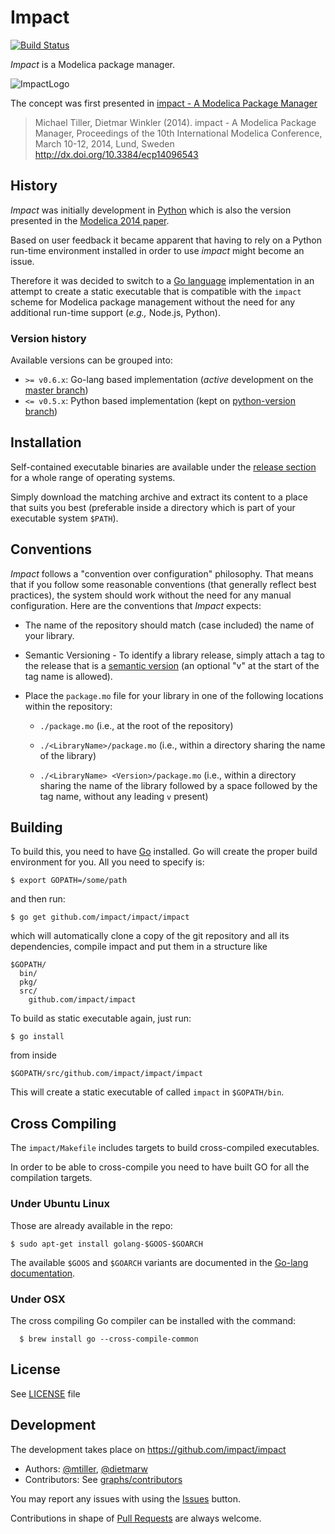 # Impact

[![Build Status](https://drone.io/github.com/xogeny/impact/status.png)](https://drone.io/github.com/xogeny/impact/latest)

*Impact* is a Modelica package manager.

![ImpactLogo](https://rawgithub.com/impact/impact/master/resources/images/logo_glossy.svg)

The concept was first presented in [impact - A Modelica Package Manager](resources/docs/modelica2014/paper/impact.md)

> Michael Tiller, Dietmar Winkler (2014). impact - A Modelica Package Manager,
> Proceedings of the 10th International Modelica Conference, March 10-12, 2014,
> Lund, Sweden http://dx.doi.org/10.3384/ecp14096543


## History

*Impact* was initially development in [Python](https://www.python.org/) which is also the version
presented in the [Modelica 2014 paper](resources/docs/modelica2014/paper/impact.md).

Based on user feedback it became apparent that having to rely on a Python run-time environment
installed in order to use *impact* might become an issue.

Therefore it was decided to switch to a [Go language](https://golang.org/) implementation
in an attempt to create a static executable that is compatible with the `impact` scheme
for Modelica package management  without the need for any additional run-time support
(*e.g.,* Node.js, Python).

### Version history

Available versions can be grouped into:

 * `>= v0.6.x`: Go-lang based implementation (*active* development on the [master branch](../../tree/master))
 * `<= v0.5.x`: Python based implementation (kept on  [python-version branch](../../tree/python-version))


## Installation

Self-contained executable binaries are available under the [release section](../../releases)
for a whole range of operating systems.

Simply download the matching archive and extract its content to a place
that suits you best (preferable inside a directory which is part of your
executable system `$PATH`).

## Conventions

*Impact* follows a "convention over configuration" philosophy.  That
means that if you follow some reasonable conventions (that generally
reflect best practices), the system should work without the need for
any manual configuration.  Here are the conventions that *Impact* expects:

* The name of the repository should match (case included) the name
  of your library.

* Semantic Versioning - To identify a library release, simply
  attach a tag to the release that is a [semantic
  version](http://semver.org) (an optional "v" at the start of the
  tag name is allowed).

* Place the `package.mo` file for your library in one of the
  following locations within the repository:

  * `./package.mo` (i.e., at the root of the repository)

  * `./<LibraryName>/package.mo` (i.e., within a directory sharing
    the name of the library)

  * `./<LibraryName> <Version>/package.mo` (i.e., within a directory sharing
    the name of the library followed by a space followed by the tag name,
    without any leading `v` present)

## Building

To build this, you need to have [Go](http://golang.org/) installed.
Go will create the proper build environment for you.
All you need to specify is:

`$ export GOPATH=/some/path`

and then run:

`$ go get github.com/impact/impact/impact`

which will automatically clone a copy of the git repository and all its dependencies,
compile impact and put them in a structure like

```
$GOPATH/
  bin/
  pkg/
  src/
    github.com/impact/impact
```

To build as static executable again, just run:

`$ go install`

from inside

`$GOPATH/src/github.com/impact/impact/impact`

This will create a static executable of called `impact` in `$GOPATH/bin`.

## Cross Compiling

The `impact/Makefile` includes targets to build cross-compiled executables.

In order to be able to cross-compile you need to have
built GO for all the compilation targets.

### Under Ubuntu Linux

Those are already available in the repo:

```
$ sudo apt-get install golang-$GOOS-$GOARCH
```

The available `$GOOS` and `$GOARCH` variants are documented
in the [Go-lang documentation](https://golang.org/doc/install/source#environment).

### Under OSX

The cross compiling Go compiler can be installed with the
command:

```
  $ brew install go --cross-compile-common
```

## License
See [LICENSE](LICENSE) file

## Development
The development takes place on https://github.com/impact/impact

 * Authors: [@mtiller](https://github.com/mtiller), [@dietmarw](https://github.com/dietmarw)
 * Contributors: See [graphs/contributors](../../graphs/contributors)

You may report any issues with using the [Issues](../../issues) button.

Contributions in shape of [Pull Requests](../../pulls) are always welcome.
